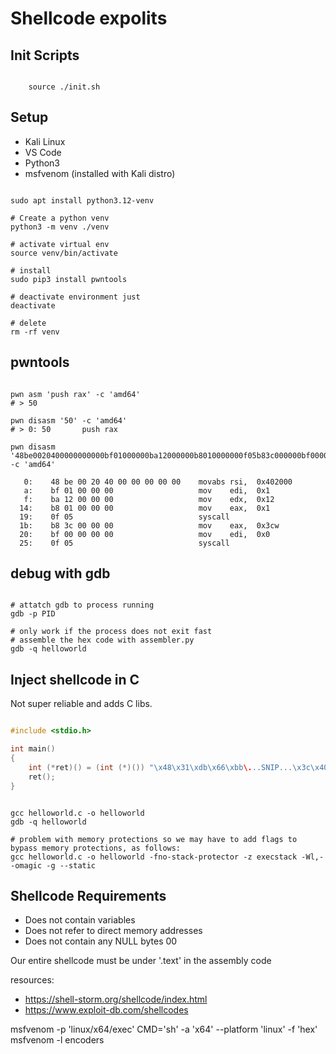 # Shellcode expolits

## Init Scripts

```shell

    source ./init.sh

```

## Setup

- Kali Linux
- VS Code
- Python3
- msfvenom (installed with Kali distro)

```shell

sudo apt install python3.12-venv

# Create a python venv
python3 -m venv ./venv

# activate virtual env
source venv/bin/activate

# install
sudo pip3 install pwntools

# deactivate environment just
deactivate

# delete
rm -rf venv

```

## pwntools

```shell

pwn asm 'push rax' -c 'amd64'
# > 50

pwn disasm '50' -c 'amd64'
# > 0: 50       push rax

pwn disasm '48be0020400000000000bf01000000ba12000000b8010000000f05b83c000000bf000000000f05' -c 'amd64'

   0:    48 be 00 20 40 00 00 00 00 00    movabs rsi,  0x402000
   a:    bf 01 00 00 00                   mov    edi,  0x1
   f:    ba 12 00 00 00                   mov    edx,  0x12
  14:    b8 01 00 00 00                   mov    eax,  0x1
  19:    0f 05                            syscall
  1b:    b8 3c 00 00 00                   mov    eax,  0x3cw
  20:    bf 00 00 00 00                   mov    edi,  0x0
  25:    0f 05                            syscall

```

## debug with gdb

```shell

# attatch gdb to process running
gdb -p PID

# only work if the process does not exit fast
# assemble the hex code with assembler.py
gdb -q helloworld

```

## Inject shellcode in C

Not super reliable and adds C libs.

```c

#include <stdio.h>

int main()
{
    int (*ret)() = (int (*)()) "\x48\x31\xdb\x66\xbb\...SNIP...\x3c\x40\x30\xff\x0f\x05";
    ret();
}
 ```

 ```shell

gcc helloworld.c -o helloworld
gdb -q helloworld

# problem with memory protections so we may have to add flags to bypass memory protections, as follows:
gcc helloworld.c -o helloworld -fno-stack-protector -z execstack -Wl,--omagic -g --static

```

## Shellcode Requirements

- Does not contain variables
- Does not refer to direct memory addresses
- Does not contain any NULL bytes 00

Our entire shellcode must be under '.text' in the assembly code

resources:
- https://shell-storm.org/shellcode/index.html
- https://www.exploit-db.com/shellcodes

msfvenom -p 'linux/x64/exec' CMD='sh' -a 'x64' --platform 'linux' -f 'hex'
msfvenom -l encoders
 